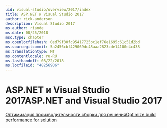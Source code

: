 ```yaml
---
uid: visual-studio/overview/2017/index
title: ASP.NET и Visual Studio 2017
author: rick-anderson
description: Visual Studio 2017
ms.author: riande
ms.date: 08/25/2018
msc.type: chapter
ms.openlocfilehash: 0ed79f30fc95417725bc1ef76e1695c61c51d2bd
ms.sourcegitcommit: 5a2456cbf429069dc48aaa2823cde14100e4c438
ms.translationtype: MT
ms.contentlocale: ru-RU
ms.lasthandoff: 08/22/2018
ms.locfileid: "48256906"
---
```

<a name="aspnet-and-visual-studio-2017"></a><span data-ttu-id="49072-103">ASP.NET и Visual Studio 2017</span><span class="sxs-lookup"><span data-stu-id="49072-103">ASP.NET and Visual Studio 2017</span></span>
====================

[<span data-ttu-id="49072-104">Оптимизация производительности сборки для решения</span><span class="sxs-lookup"><span data-stu-id="49072-104">Optimize build performance for solution</span></span>](xref:visual-studio/overview/2017/optimize-build-perf)